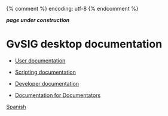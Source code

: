 {% comment %} encoding: utf-8 {% endcomment %}

***page under construction***

# GvSIG desktop documentation

* [User documentation](userdoc/index.md)

* [Scripting documentation](scriptingdoc/index.md)

* [Developer documentation](develdoc/index.md)

* [Documentation for Documentators](docdoc/index.md) 

[Spanish](../es/index.md)
